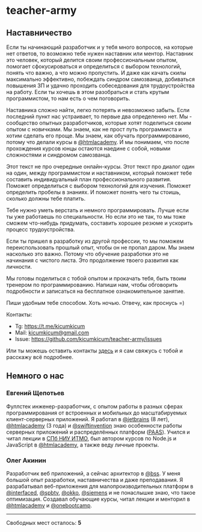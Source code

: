 # teacher-army

## Наставничество

Если ты начинающий разработчик и у тебя много вопросов, на которые нет ответов, то возможно тебе нужен наставник или ментор. Наставник это человек, который делится своим профессиональным опытом, помогает сфокусироваться и определиться с выбором технологий, понять что важно, а что можно пропустить. И даже как качать скилы максимально эффективно, побеждать синдром самозванца, добиваться повышения ЗП и удачно проходить собеседования для трудоустройства на работу. Если ты хочешь в этом разобраться и стать крутым программистом, то нам есть о чем поговорить.

Наставника сложно найти, легко потерять и невозможно забыть. Если последний пункт нас устраивает, то первые два определенно нет. Мы - сообщество опытных разработчиков, которые хотят поделиться своим опытом с новичками. Мы знаем, как не прост путь программиста и хотим сделать его проще. Мы знаем, как обучать программированию, потому что делали курсы в [@htmlacademy](https://htmlacademy.ru). И мы понимаем, что после прохождения курсов юнцы остаются наедине с собой, новыми сложностями и синдромом самозванца.

Этот текст не про очередные онлайн-курсы. Этот текст про диалог один на один, между программистом и наставником, который поможет тебе составить индивидуальный план профессионального развития. Поможет определиться с выбором технологий для изучения. Поможет определить пробелы в знаниях. И поможет понять чего ты стоишь, сколько должны тебе платить.

Тебе нужно уметь верстать и немного программировать. Лучше если ты уже работаешь по специальности. Но если это не так, то мы тоже сможем что-нибудь придумать, составить хорошее резюме и ускорить процесс трудоустройства.

Если ты пришел в разработку из другой профессии, то мы поможем переиспользовать прошлый опыт, чтобы он не пропал даром. Мы знаем насколько это важно. Потому что обучение разработки это не начинания с чистого листа. Это продолжение твоего развития как личности.

Мы готовы поделиться с тобой опытом и прокачать тебя, быть твоим тренером по программированию. Напиши нам, чтобы обговорить подробности и записаться на бесплатное ознакомительное занятие.

Пиши удобным тебе способом. Хоть ночью. Отвечу, как проснусь =)

Контакты:
- Tg: https://t.me/kicumkicum
- Mail: kicumkicum@gmail.com
- Issue: https://github.com/kicumkicum/teacher-army/issues

Или ты можешь оставить контакты [здесь](https://forms.gle/C43ArKRTtFHFh7XY7) и я сам свяжусь с тобой и расскажу всё подробнее.

## Немного о нас

### Евгений Щепотьев

Фуллстек инженер-разработчик, с опытом работы в разных сферах программирования от встроенных и мобильных до масштабируемых клиент-серверных приложений. Я работал в [@jetbrains](https://jetbrains.com) (8 лет), [@htmlacademy](https://htmlacademy.ru) (3 года) и [@swiftinvention](https://www.swiftinvention.com) знаю особенности работы серверных приложений и распределённых платформ ([PAAS](https://en.wikipedia.org/wiki/Platform_as_a_service)). Учился и читал лекции в [СПб НИУ ИТМО](https://itmo.ru/), был автором курсов по Node.js и JavaScript в [@htmlacademy](https://htmlacademy.ru), а также веду личные проекты. 

### Олег Акинин

Разработчик веб приложений, а сейчас архитектор в [@bss](https://bssys.com/). У меня большой опыт разработки, наставничества и даже преподавания. Я разрабатывал веб-приложения для малопроизводительных платформ в [@interfaced](https://interfaced.tv), [@spbtv](https://ru.spbtv.com), [@okko](https://okko.tv), [@siemens](https://siemens.com) и не понаслышке знаю, что такое оптимизация. Создавал обучающие курсы, читал лекции и менторил в [@htmlacademy](https://htmlacademy.ru) и [@onebootcamp](https://m.facebook.com/onebootcamp/).

---

Свободных мест осталось: **5**
